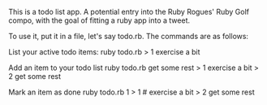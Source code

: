 This is a todo list app. A potential entry into the Ruby Rogues' Ruby Golf compo, with the goal of fitting a ruby app into a tweet.

To use it, put it in a file, let's say todo.rb. The commands are as follows:

List your active todo items:
    ruby todo.rb 
    > 1 exercise a bit


Add an item to your todo list
    ruby todo.rb get some rest
    > 1 exercise a bit
    > 2 get some rest

Mark an item as done
    ruby todo.rb 1
    > 1 # exercise a bit
    > 2 get some rest

